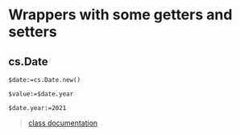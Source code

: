 # Wrappers with some getters and setters  

## cs.Date

```4d
$date:=cs.Date.new()

$value:=$date.year

$date.year:=2021
```

> [class documentation](Documentation/Classes/Date.md)

